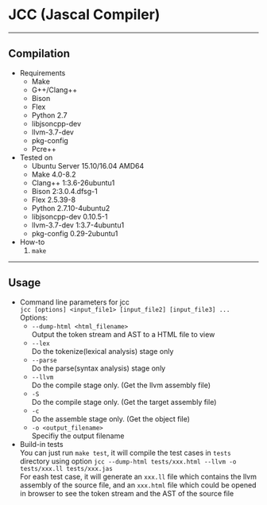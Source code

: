 # JCC (Jascal Compiler)
---------------------------
## Compilation
* Requirements
    * Make
    * G++/Clang++
    * Bison
    * Flex
    * Python 2.7
    * libjsoncpp-dev
    * llvm-3.7-dev
    * pkg-config
    * Pcre++
* Tested on
    * Ubuntu Server 15.10/16.04 AMD64
    * Make 4.0-8.2
    * Clang++ 1:3.6-26ubuntu1
    * Bison 2:3.0.4.dfsg-1
    * Flex 2.5.39-8
    * Python 2.7.10-4ubuntu2
    * libjsoncpp-dev 0.10.5-1
    * llvm-3.7-dev 1:3.7-4ubuntu1
    * pkg-config 0.29-2ubuntu1
* How-to
    1. `make`

----------------------------
## Usage
* Command line parameters for jcc<br>
    `jcc [options] <input_file1> [input_file2] [input_file3] ...`<br>
    Options:
    * `--dump-html <html_filename>`<br>
        Output the token stream and AST to a HTML file to view
    * `--lex`<br>
        Do the tokenize(lexical analysis) stage only
    * `--parse`<br>
        Do the parse(syntax analysis) stage only
    * `--llvm`<br>
        Do the compile stage only. (Get the llvm assembly file)
    * `-S`<br>
        Do the compile stage only. (Get the target assembly file)
    * `-c`<br>
        Do the assemble stage only. (Get the object file)
    * `-o <output_filename>`<br>
        Specifiy the output filename
* Build-in tests<br>
    You can just run `make test`, it will compile the test cases in `tests` directory using option `jcc --dump-html tests/xxx.html --llvm -o tests/xxx.ll tests/xxx.jas`<br>
    For eash test case, it will generate an `xxx.ll` file which contains the llvm assembly of the source file, and an `xxx.html` file which could be opened in browser to see the token stream and the AST of the source file
